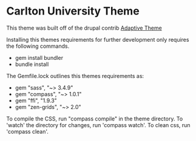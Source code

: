 # Carlton University Theme

This theme was built off of the drupal contrib [Adaptive Theme](https://www.drupal.org/project/adaptivetheme)

Installing this themes requirements for further development only requires the following commands.

* gem install bundler
* bundle install

The Gemfile.lock outlines this themes requirements as:

* gem "sass", "~> 3.4.9"
* gem "compass", "~> 1.0.1"
* gem "ffi", "1.9.3"
* gem "zen-grids", "~> 2.0"

To compile the CSS, run "compass compile" in the theme directory. To 'watch' the directory for changes, run 'compass watch'. To clean
css, run 'compass clean'.
